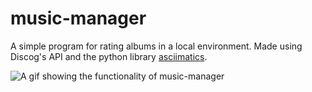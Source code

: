 # music-manager
A simple program for rating albums in a local environment. Made using Discog's API and the python library [asciimatics](https://github.com/peterbrittain/asciimatics/tree/master).

![A gif showing the functionality of music-manager](https://stkprog.github.io/web/assets/music-manager-VBRXGay8.png)
